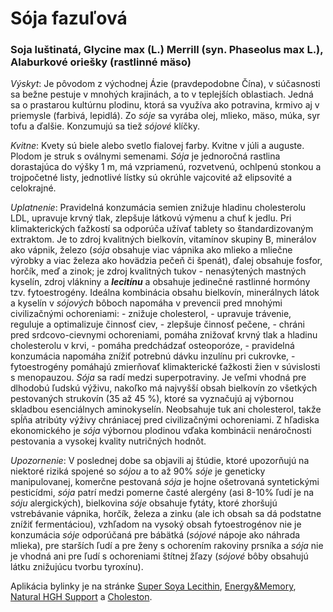 Sója fazuľová
=============

### Soja luštinatá, Glycine max (L.) Merrill (syn. Phaseolus max L.), Alaburkové oriešky (rastlinné mäso)

*Výskyt*: Je pôvodom z východnej Ázie (pravdepodobne Čína), v súčasnosti sa
bežne pestuje v mnohých krajinách, a to v teplejších oblastiach. Jedná sa o
prastarou kultúrnu plodinu, ktorá sa využíva ako potravina, krmivo aj v
priemysle (farbivá, lepidlá). Zo *sóje* sa vyrába olej, mlieko, mäso, múka, syr
tofu a ďalšie. Konzumujú sa tiež *sójové* klíčky.

*Kvitne*: Kvety sú biele alebo svetlo fialovej farby. Kvitne v júli a auguste.
Plodom je struk s oválnymi semenami. *Sója* je jednoročná rastlina dorastajúca
do výšky 1 m, má vzpriamenú, rozvetvenú, ochlpenú stonkou a trojpočetné listy,
jednotlivé lístky sú okrúhle vajcovité až elipsovité a celokrajné.

*Uplatnenie*: Pravidelná konzumácia semien znižuje hladinu cholesterolu LDL,
upravuje krvný tlak, zlepšuje látkovú výmenu a chuť k jedlu. Pri klimakterických
ťažkostí sa odporúča užívať tablety so štandardizovaným extraktom. Je to zdroj
kvalitných bielkovín, vitamínov skupiny B, minerálov ako vápnik, železo (*sója*
obsahuje viac vápnika ako mlieko a mliečne výrobky a viac železa ako hovädzia
pečeň či špenát), ďalej obsahuje fosfor, horčík, meď a zinok; je zdroj
kvalitných tukov - nenasýtených mastných kyselín, zdroj vlákniny a
***lecitínu*** a obsahuje jedinečné rastlinné hormóny tzv. fytoestrogény.
Ideálna kombinácia obsahu bielkovín, minerálnych látok a kyselín v *sójových*
bôboch napomáha v prevencii pred mnohými civilizačnými ochoreniami: - znižuje
cholesterol, - upravuje trávenie, reguluje a optimalizuje činnosť ciev, -
zlepšuje činnosť pečene, - chráni pred srdcovo-cievnymi ochoreniami, pomáha
znižovať krvný tlak a hladinu cholesterolu v krvi, - pomáha predchádzať
osteoporóze, - pravidelná konzumácia napomáha znížiť potrebnú dávku inzulínu pri
cukrovke, - fytoestrogény pomáhajú zmierňovať klimakterické ťažkosti žien v
súvislosti s menopauzou. *Sója* sa radí medzi superpotraviny. Je veľmi vhodná
pre dlhodobú ľudskú výživu, nakoľko má najvyšší obsah bielkovín zo všetkých
pestovaných strukovín (35 až 45 %), ktoré sa vyznačujú aj výbornou skladbou
esenciálnych aminokyselín. Neobsahuje tuk ani cholesterol, takže spĺňa atribúty
výživy chrániacej pred civilizačnými ochoreniami. Z hľadiska ekonomického je
*sója* výbornou plodinou vďaka kombinácii nenáročnosti pestovania a vysokej
kvality nutričných hodnôt.

*Upozornenie*: V poslednej dobe sa objavili aj štúdie, ktoré upozorňujú na
niektoré riziká spojené so *sójou* a to až 90% *sóje* je geneticky
manipulovanej, komerčne pestovaná *sója* je hojne ošetrovaná syntetickými
pesticídmi, *sója* patrí medzi pomerne časté alergény (asi 8-10% ľudí je na
*sóju* alergických), bielkovina *sóje* obsahuje fytáty, ktoré zhoršujú
vstrebávanie vápnika, horčík, železa a zinku (ale ich obsah sa dá podstatne
znížiť fermentáciou), vzhľadom na vysoký obsah fytoestrogénov nie je konzumácia
*sóje* odporúčaná pre bábätká (*sójové* nápoje ako náhrada mlieka), pre starších
ľudí a pre ženy s ochorením rakoviny prsníka a *sója* nie je vhodná ani pre ľudí
s ochoreniami štítnej žľazy (*sójové* bôby obsahujú látku znižujúcu tvorbu
tyroxínu).

Aplikácia bylinky je na stránke [Super Soya
Lecithin](/sip/#p/super-soya-lecithin),
[Energy&Memory](/sip/#p/energy-memory), [Natural HGH
Support](/sip/#p/natural-hgh-support) a
[Choleston](/sip/#p/choleston).

